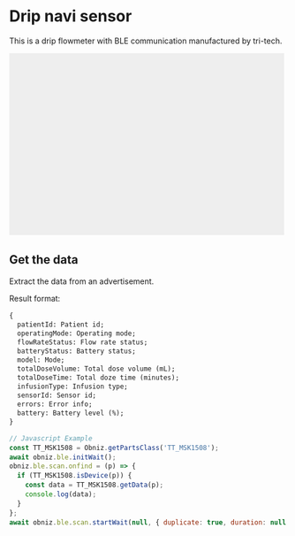 # Drip navi sensor

This is a drip flowmeter with BLE communication manufactured by tri-tech.

![](./image.jpg)

## Get the data
Extract the data from an advertisement.


Result format:
```
{
  patientId: Patient id;
  operatingMode: Operating mode;
  flowRateStatus: Flow rate status;
  batteryStatus: Battery status;
  model: Mode;
  totalDoseVolume: Total dose volume (mL);
  totalDoseTime: Total doze time (minutes);
  infusionType: Infusion type;
  sensorId: Sensor id;
  errors: Error info;
  battery: Battery level (%);
}
```


```javascript
// Javascript Example
const TT_MSK1508 = Obniz.getPartsClass('TT_MSK1508');
await obniz.ble.initWait();
obniz.ble.scan.onfind = (p) => {
  if (TT_MSK1508.isDevice(p)) {
    const data = TT_MSK1508.getData(p);
    console.log(data);
  }
};
await obniz.ble.scan.startWait(null, { duplicate: true, duration: null });
```

